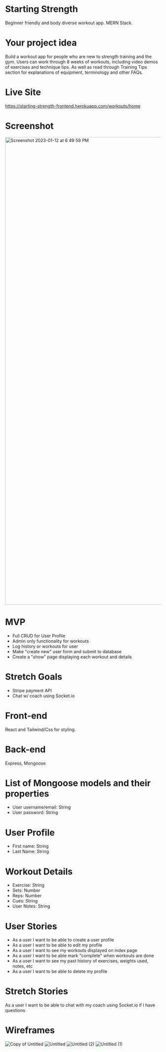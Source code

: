 # Starting Strength
Beginner friendly and body diverse workout app. MERN Stack.

# Your project idea
Build a workout app for people who are new to strength training and the gym. Users can work through 8 weeks of workouts, including video demos of exercises and technique tips. As well as read through Training Tips section for explanations of equipment, terminology and other FAQs.

# Live Site
https://starting-strength-frontend.herokuapp.com/workouts/home

# Screenshot
<img width="1512" alt="Screenshot 2023-01-12 at 6 49 59 PM" src="https://user-images.githubusercontent.com/99093454/212214952-6104171b-6f19-4bd7-8c57-518141d5b564.png">

# MVP
- Full CRUD for User Profile
- Admin only functionality for workouts
- Log history or workouts for user
- Make "create new" user form and submit to database
- Create a "show" page displaying each workout and details

# Stretch Goals
- Stripe payment API
- Chat w/ coach using Socket.io

# Front-end
React and Tailwind/Css for styling.

# Back-end
Express, Mongoose

# List of Mongoose models and their properties
- User username/email: String
- User password: String

# User Profile
- First name: String
- Last Name: String

# Workout Details
- Exercise: String
- Sets: Number
- Reps: Number
- Cues: String
- User Notes: String

# User Stories
- As a user I want to be able to create a user profile
- As a user I want to be able to edit my profile
- As a user I want to see my workouts displayed on index page
- As a user I want to be able mark "complete" when workouts are done
- As a user I want to see my past history of exercises, weights used, notes, etc
- As a user I want to be able to delete my profile

# Stretch Stories
As a user I want to be able to chat with my coach using Socket.io if I have questions

# Wireframes
![Copy of Untitled](https://user-images.githubusercontent.com/99093454/188275297-05e69684-3231-48d8-bf11-61f40fef55e8.png)
![Untitled](https://user-images.githubusercontent.com/99093454/188275302-31a4f33a-abf2-4f89-8a2c-131bf21e4aeb.png)
![Untitled (2)](https://user-images.githubusercontent.com/99093454/188275308-5a622981-3659-4a40-9aab-19a84fc5a6a8.png)
![Untitled (1)](https://user-images.githubusercontent.com/99093454/188275305-d48abd6d-7515-4da9-8b95-15898cad6582.png)
